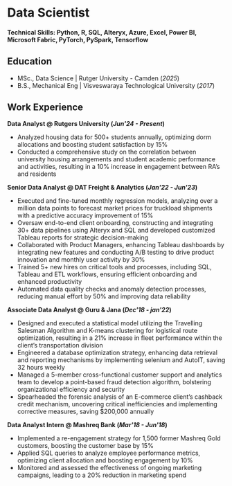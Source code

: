 # Data Scientist

#### Technical Skills: Python, R, SQL, Alteryx, Azure, Excel, Power BI, Microsoft Fabric, PyTorch, PySpark, Tensorflow

## Education
- MSc., Data Science | Rutger University - Camden (_2025_)
- B.S., Mechanical Eng | Visveswaraya Technological University (_2017_)
  
## Work Experience
**Data Analyst @ Rutgers University (_Jun'24 - Present_)**
- Analyzed housing data for 500+ students annually, optimizing dorm allocations and boosting student satisfaction by 15%
- Conducted a comprehensive study on the correlation between university housing arrangements and student academic 
performance and activities, resulting in a 10% increase in engagement between RA’s and residents

**Senior Data Analyst @ DAT Freight & Analytics (_Jan'22 - Jun'23_)**
- Executed and fine-tuned monthly regression models, analyzing over a million data points to forecast market prices for 
truckload shipments with a predictive accuracy improvement of 15%
- Oversaw end-to-end client onboarding, constructing and integrating 30+ data pipelines using Alteryx and SQL and developed 
customized Tableau reports for strategic decision-making
- Collaborated with Product Managers, enhancing Tableau dashboards by integrating new features and conducting A/B testing 
to drive product innovation and monthly user activity by 30%
- Trained 5+ new hires on critical tools and processes, including SQL, Tableau and ETL workflows, ensuring efficient 
onboarding and enhanced productivity
- Automated data quality checks and anomaly detection processes, reducing manual effort by 50% and improving data reliability

**Associate Data Analyst @ Guru & Jana (_Dec'18 - jan'22_)**
- Designed and executed a statistical model utilizing the Travelling Salesman Algorithm and K-means clustering for logistical 
route optimization, resulting in a 21% increase in fleet performance within the client’s transportation division
- Engineered a database optimization strategy, enhancing data retrieval and reporting mechanisms by implementing selenium 
and AutoIT, saving 32 hours weekly
- Managed a 5-member cross-functional customer support and analytics team to develop a point-based fraud detection 
algorithm, bolstering organizational efficiency and security
- Spearheaded the forensic analysis of an E-commerce client’s cashback credit mechanism, uncovering critical inefficiencies and 
implementing corrective measures, saving $200,000 annually

**Data Analyst Intern @ Mashreq Bank (_Mar'18 - Jun'18_)**
- Implemented a re-engagement strategy for 1,500 former Mashreq Gold customers, boosting the customer base by 15% 
- Applied SQL queries to analyze employee performance metrics, optimizing client allocation and boosting engagement by 10% 
- Monitored and assessed the effectiveness of ongoing marketing campaigns, leading to a 20% reduction in marketing spend
  
